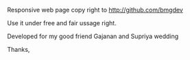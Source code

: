 
Responsive web page copy right to http://github.com/bmgdev

Use it under free and fair ussage right.

Developed for my good friend Gajanan and Supriya wedding

Thanks,
